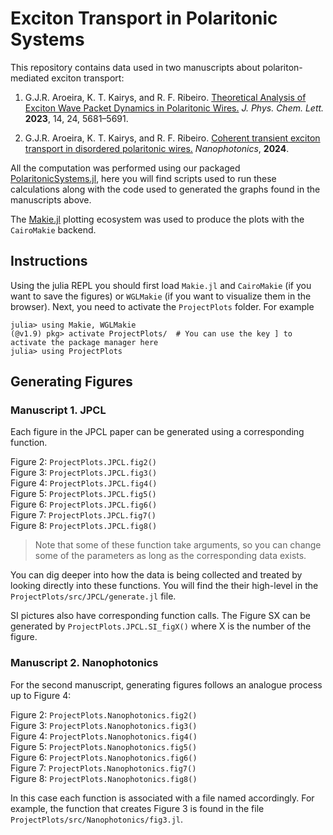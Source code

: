 # Exciton Transport in Polaritonic Systems

This repository contains data used in two manuscripts about polariton-mediated exciton transport:

1. G.J.R. Aroeira, K. T. Kairys, and R. F. Ribeiro. [Theoretical Analysis of Exciton Wave Packet Dynamics in Polaritonic Wires.](https://pubs.acs.org/doi/10.1021/acs.jpclett.3c01082) *J. Phys. Chem. Lett.* **2023**, 14, 24, 5681–5691.

2. G.J.R. Aroeira, K. T. Kairys, and R. F. Ribeiro. [Coherent transient exciton transport in disordered polaritonic wires.](https://www.degruyter.com/document/doi/10.1515/nanoph-2023-0797/html) *Nanophotonics*,  **2024**.

All the computation was performed using our packaged [PolaritonicSystems.jl](https://github.com/RibeiroGroup/PolaritonicSystems.jl), here you will find scripts used to run these calculations along with the code used to generated the graphs found in the manuscripts above. 

The [Makie.jl](https://docs.makie.org/stable/) plotting ecosystem was used to produce the plots with the `CairoMakie` backend. 

## Instructions

Using the julia REPL you should first load `Makie.jl` and `CairoMakie` (if you want to save the figures) or `WGLMakie` (if you want to visualize them in the browser). Next, you need to activate the `ProjectPlots` folder. For example

```
julia> using Makie, WGLMakie
(@v1.9) pkg> activate ProjectPlots/  # You can use the key ] to activate the package manager here
julia> using ProjectPlots
```

## Generating Figures

### Manuscript 1. JPCL

Each figure in the JPCL paper can be generated using a corresponding function. 

Figure 2:  `ProjectPlots.JPCL.fig2()` \
Figure 3:  `ProjectPlots.JPCL.fig3()` \
Figure 4:  `ProjectPlots.JPCL.fig4()` \
Figure 5:  `ProjectPlots.JPCL.fig5()` \
Figure 6:  `ProjectPlots.JPCL.fig6()` \
Figure 7:  `ProjectPlots.JPCL.fig7()` \
Figure 8:  `ProjectPlots.JPCL.fig8()`

> Note that some of these function take arguments, so you can change some of the parameters as long as the corresponding data exists. 

You can dig deeper into how the data is being collected and treated by looking directly into these functions. You will find the their high-level in the `ProjectPlots/src/JPCL/generate.jl` file. 

SI pictures also have corresponding function calls. The Figure SX can be generated by `ProjectPlots.JPCL.SI_figX()` where X is the number of the figure.

### Manuscript 2. Nanophotonics

For the second manuscript, generating figures follows an analogue process up to Figure 4:

Figure 2: `ProjectPlots.Nanophotonics.fig2()` \
Figure 3: `ProjectPlots.Nanophotonics.fig3()` \
Figure 4: `ProjectPlots.Nanophotonics.fig4()` \
Figure 5: `ProjectPlots.Nanophotonics.fig5()` \
Figure 6: `ProjectPlots.Nanophotonics.fig6()` \
Figure 7: `ProjectPlots.Nanophotonics.fig7()` \
Figure 8: `ProjectPlots.Nanophotonics.fig8()` 

In this case each function is associated with a file named accordingly. For example, the function that creates Figure 3 is found in the file `ProjectPlots/src/Nanophotonics/fig3.jl`. 



